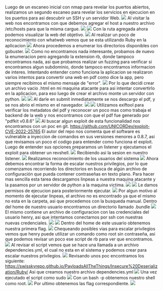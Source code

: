 Luego de un escaneo inicial con nmap para revelar los puertos abiertos, realizamos un segundo escaneo para revelar los servicios en ejecucion en los puertos para asi descubrir un SSH y un servidor Web.
![](../../Images/Pasted%20image%2020240419110534.png)
Al visitar la web nos encontramos con que debemos agregar el host a nuestro archivo /etc/hosts para que la misma cargue.
![](../../Images/Pasted%20image%2020240419110621.png)
![](../../Images/Pasted%20image%2020240419110701.png)
Con la ruta agregada ahora podemos visualizar la web del objetivo.
![](../../Images/Pasted%20image%2020240419110731.png)
Al realizar un poco de reconocimiento con whatweb vemos que se esta utilizando Ruby en la aplicacion
![](../../Images/Pasted%20image%2020240419110913.png)
Ahora procedemos a enumerar los directorios disponibles con gobuster.
![](../../Images/Pasted%20image%2020240419111145.png)
Como no encontramos nada interesante, probamos de nuevo la enumeracion pero agregando la extension rb, donde tampoco encontramos nada,  asi que probamos realizar un fuzzing para verificar si encontramos algun subdominio, donde tampoco encontramos informacion de interes.
Intentando entender como funciona la aplicacion se realizaron varios intentos para convertir una web en pdf como dice la app, pero siempre recibimos el mismo mensaje de "error".
![](../../Images/Pasted%20image%2020240419112739.png)
Por lo que decidi crear un archivo vacio .html en mi maquina atacante para asi intentar convertirlo en la aplicacion, para eso luego de crear el archivo monte un servidor con python.
![](../../Images/Pasted%20image%2020240419112910.png)
![](../../Images/Pasted%20image%2020240419112940.png)
Al darle en submit inmediatamente se nos descargo el pdf, y se nos abrio el mismo en el navegador.
![](../../Images/Pasted%20image%2020240419113016.png)
![](../../Images/Pasted%20image%2020240419113024.png)
Utilizamos exiftool para verificar los metadatos del pdf y reconocer un poco mas como trabaja el backend de la web y nos encontramos con que el pdf fue generado por "pdfkit v0.8.6" 
![](../../Images/Pasted%20image%2020240419113208.png)
Al buscar algun exploit de esta funcionalidad nos encontramos con un poc en git.
https://github.com/UNICORDev/exploit-CVE-2022-25765
El autor del repo nos comenta que el software es vulnerable a inyeccion de comandos en sus versiones menores a 0.8.7, asi que revisamos un poco el codigo para entender como funciona el exploit.
Luego de entender sus opciones preparamos un listener y ejecutamos el exploit para obtener un revshell.
![](../../Images/Pasted%20image%2020240419113941.png)
Recibiendo asi la sesion en nuestro listener.
![](../../Images/Pasted%20image%2020240419113959.png)
Realizamos reconocimiento de los usuarios del sistema 
![](../../Images/Pasted%20image%2020240419114301.png)
Ahora debemos encontrar la forma de escalar nuestros privilegios, por lo que comenzamos recorriendo los directorios en busca de algún archivo de configuración que pueda contener contraseñas en texto plano.
Para hacer mas sencilla esta tarea descargamos linpeas a nuestra maquina atacante y la pasamos por un servidor de python a la maquina victima.
![](../../Images/Pasted%20image%2020240419114725.png)
![](../../Images/Pasted%20image%2020240419114738.png)
Le damos permisos de ejecucion para posteriormente ejecutar.
![](../../Images/Pasted%20image%2020240419114814.png)
Por algun motivo al momento de ejecutar linpeas, el archivo no es encontrado ya que el mismo no esta en la carpeta, asi que procedemos con la busqueda manual.
Dentro del home de nuestro usuario encontramos un directorio llamado .bundle
![](../../Images/Pasted%20image%2020240419115138.png)
El mismo contiene un archivo de configuracion con las credenciales del usuario henry, asi que intentamos conectarnos por ssh con nuestras nuevas credenciales.
![](../../Images/Pasted%20image%2020240419115239.png)
![](../../Images/Pasted%20image%2020240419115320.png)
Dentro del home de este usuario obtenemos nuestra primera flag.
![](../../Images/Pasted%20image%2020240419115446.png)
Chequeando posibles vias para escalar privilegios vemos que henry puede utilizar un comando como root sin contraseña, asi que podemos revisar un poco ese script de rb para ver que encontramos.
![](../../Images/Pasted%20image%2020240419115424.png)
Al revisar el script vemos que se hace una llamada a un archivo dependencies.yml, el cual no esta en el sistema y podemos crear para escalar nuestros privilegios.
![](../../Images/Pasted%20image%2020240419115827.png)
Revisando unos poc encontramos los siguiente:
https://swisskyrepo.github.io/PayloadsAllTheThings/Insecure%20Deserialization/Ruby/
Asi que creamos nuestro archivo dependencies.yml
![](../../Images/Pasted%20image%2020240419120832.png)
Una vez ejecutado el script como sudo
![](../../Images/Pasted%20image%2020240419120902.png)
Con un bash -p obtenemos nuestro shell como root.
![](../../Images/Pasted%20image%2020240419120922.png)
Por ultimo obtenemos las flag correspondiente.
![](../../Images/Pasted%20image%2020240419121003.png)
